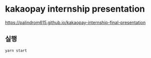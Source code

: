 # kakaopay internship presentation

https://palindrom615.github.io/kakaopay-internship-final-presentation

## 실행

```bash
yarn start
```

